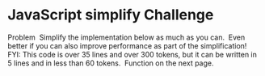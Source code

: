 # JavaScript simplify Challenge
Problem‌ ‌
Simplify‌ ‌the‌ ‌implementation‌ ‌below‌ ‌as‌ ‌much‌ ‌as‌ ‌you‌ ‌can.‌ ‌
Even‌ ‌better‌ ‌if‌ ‌you‌ ‌can‌ ‌also‌ ‌improve‌ ‌performance‌ ‌as‌ ‌part‌ ‌of‌ ‌the‌ ‌simplification!‌ ‌
FYI:‌ ‌This‌ ‌code‌ ‌is‌ ‌over‌ ‌35‌ ‌lines‌ ‌and‌ ‌over‌ ‌300‌ ‌tokens,‌ ‌but‌ ‌it‌ ‌can‌ ‌be‌ ‌written‌ ‌in‌ ‌
5‌ ‌lines‌ ‌and‌ ‌in‌ ‌less‌ ‌than‌ ‌60‌ ‌tokens.‌ ‌
Function‌ ‌on‌ ‌the‌ ‌next‌ ‌page.‌
